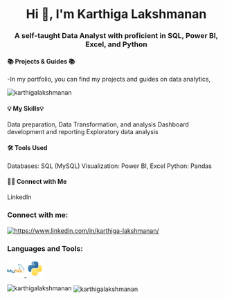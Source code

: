 <h1 align="center">Hi 👋, I'm Karthiga Lakshmanan</h1>
<h3 align="center"> A self-taught Data Analyst with proficient in SQL, Power BI, Excel, and Python</h3>
<h4>📚 Projects & Guides 📚</h4>
-In my portfolio, you can find my projects and guides on data analytics,

<p align="left"> <img src="https://komarev.com/ghpvc/?username=karthigalakshmanan&label=Profile%20views&color=0e75b6&style=flat" alt="karthigalakshmanan" /> </p>
<h4>💡 My Skills💡</h4>
Data preparation, Data Transformation, and analysis
Dashboard development and reporting
Exploratory data analysis
<h4>🛠️ Tools Used</h4>
Databases: SQL (MySQL)
Visualization: Power BI, Excel
Python: Pandas

<h4>🙌🏻 Connect with Me</h4>
LinkedIn
<h3 align="left">Connect with me:</h3>
<p align="left">
<a href="https://linkedin.com/in/https://www.linkedin.com/in/karthiga-lakshmanan/" target="blank"><img align="center" src="https://raw.githubusercontent.com/rahuldkjain/github-profile-readme-generator/master/src/images/icons/Social/linked-in-alt.svg" alt="https://www.linkedin.com/in/karthiga-lakshmanan/" height="30" width="40" /></a>
</p>

<h3 align="left">Languages and Tools:</h3>
<p align="left"> <a href="https://www.mysql.com/" target="_blank" rel="noreferrer"> <img src="https://raw.githubusercontent.com/devicons/devicon/master/icons/mysql/mysql-original-wordmark.svg" alt="mysql" width="40" height="40"/> </a> <a href="https://www.python.org" target="_blank" rel="noreferrer"> <img src="https://raw.githubusercontent.com/devicons/devicon/master/icons/python/python-original.svg" alt="python" width="40" height="40"/> </a> </p>

<p><img align="left" src="https://github-readme-stats.vercel.app/api/top-langs?username=karthigalakshmanan&show_icons=true&locale=en&layout=compact" alt="karthigalakshmanan" /></p>

<p>&nbsp;<img align="center" src="https://github-readme-stats.vercel.app/api?username=karthigalakshmanan&show_icons=true&locale=en" alt="karthigalakshmanan" /></p>
